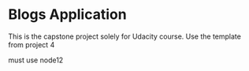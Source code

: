 # Blogs Application

This is the capstone project solely for Udacity course. Use the template from project 4

must use node12
